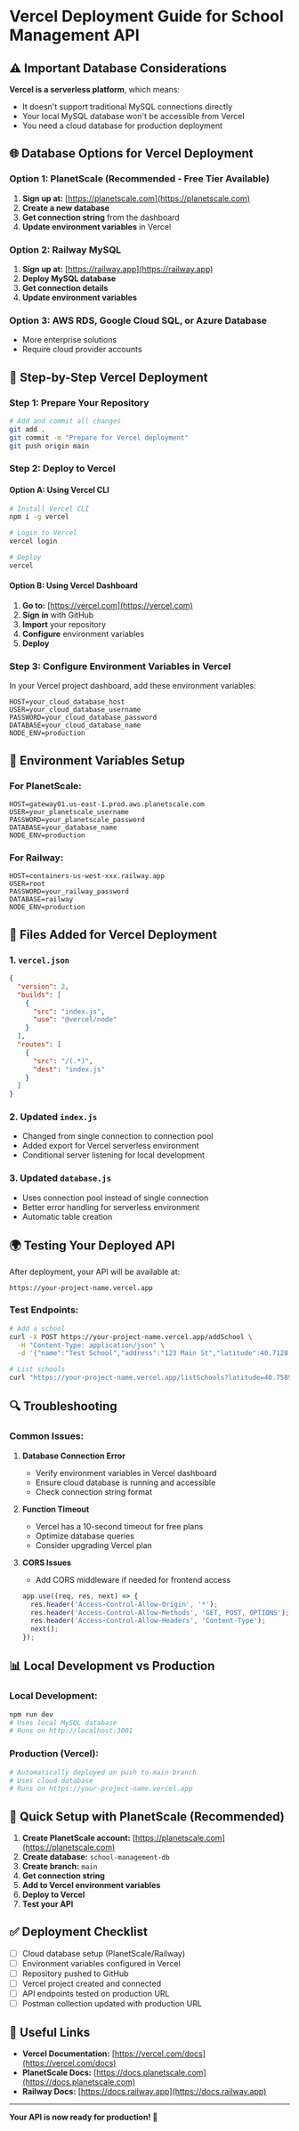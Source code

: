 # Vercel Deployment Guide for School Management API

## ⚠️ Important Database Considerations

**Vercel is a serverless platform**, which means:
- It doesn't support traditional MySQL connections directly
- Your local MySQL database won't be accessible from Vercel
- You need a cloud database for production deployment

## 🌐 Database Options for Vercel Deployment

### Option 1: PlanetScale (Recommended - Free Tier Available)
1. **Sign up at:** [https://planetscale.com](https://planetscale.com)
2. **Create a new database**
3. **Get connection string** from the dashboard
4. **Update environment variables** in Vercel

### Option 2: Railway MySQL
1. **Sign up at:** [https://railway.app](https://railway.app)
2. **Deploy MySQL database**
3. **Get connection details**
4. **Update environment variables**

### Option 3: AWS RDS, Google Cloud SQL, or Azure Database
- More enterprise solutions
- Require cloud provider accounts

## 🚀 Step-by-Step Vercel Deployment

### Step 1: Prepare Your Repository
```bash
# Add and commit all changes
git add .
git commit -m "Prepare for Vercel deployment"
git push origin main
```

### Step 2: Deploy to Vercel

#### Option A: Using Vercel CLI
```bash
# Install Vercel CLI
npm i -g vercel

# Login to Vercel
vercel login

# Deploy
vercel
```

#### Option B: Using Vercel Dashboard
1. **Go to:** [https://vercel.com](https://vercel.com)
2. **Sign in** with GitHub
3. **Import** your repository
4. **Configure** environment variables
5. **Deploy**

### Step 3: Configure Environment Variables in Vercel

In your Vercel project dashboard, add these environment variables:

```env
HOST=your_cloud_database_host
USER=your_cloud_database_username  
PASSWORD=your_cloud_database_password
DATABASE=your_cloud_database_name
NODE_ENV=production
```

## 📝 Environment Variables Setup

### For PlanetScale:
```env
HOST=gateway01.us-east-1.prod.aws.planetscale.com
USER=your_planetscale_username
PASSWORD=your_planetscale_password
DATABASE=your_database_name
NODE_ENV=production
```

### For Railway:
```env
HOST=containers-us-west-xxx.railway.app
USER=root
PASSWORD=your_railway_password
DATABASE=railway
NODE_ENV=production
```

## 🔧 Files Added for Vercel Deployment

### 1. `vercel.json`
```json
{
  "version": 2,
  "builds": [
    {
      "src": "index.js",
      "use": "@vercel/node"
    }
  ],
  "routes": [
    {
      "src": "/(.*)",
      "dest": "index.js"
    }
  ]
}
```

### 2. Updated `index.js`
- Changed from single connection to connection pool
- Added export for Vercel serverless environment
- Conditional server listening for local development

### 3. Updated `database.js`
- Uses connection pool instead of single connection
- Better error handling for serverless environment
- Automatic table creation

## 🌍 Testing Your Deployed API

After deployment, your API will be available at:
```
https://your-project-name.vercel.app
```

### Test Endpoints:
```bash
# Add a school
curl -X POST https://your-project-name.vercel.app/addSchool \
  -H "Content-Type: application/json" \
  -d '{"name":"Test School","address":"123 Main St","latitude":40.7128,"longitude":-74.0060}'

# List schools  
curl "https://your-project-name.vercel.app/listSchools?latitude=40.7589&longitude=-73.9851"
```

## 🔍 Troubleshooting

### Common Issues:

1. **Database Connection Error**
   - Verify environment variables in Vercel dashboard
   - Ensure cloud database is running and accessible
   - Check connection string format

2. **Function Timeout**
   - Vercel has a 10-second timeout for free plans
   - Optimize database queries
   - Consider upgrading Vercel plan

3. **CORS Issues**
   - Add CORS middleware if needed for frontend access
   ```javascript
   app.use((req, res, next) => {
     res.header('Access-Control-Allow-Origin', '*');
     res.header('Access-Control-Allow-Methods', 'GET, POST, OPTIONS');
     res.header('Access-Control-Allow-Headers', 'Content-Type');
     next();
   });
   ```

## 📊 Local Development vs Production

### Local Development:
```bash
npm run dev
# Uses local MySQL database
# Runs on http://localhost:3001
```

### Production (Vercel):
```bash
# Automatically deployed on push to main branch
# Uses cloud database
# Runs on https://your-project-name.vercel.app
```

## 🎯 Quick Setup with PlanetScale (Recommended)

1. **Create PlanetScale account:** [https://planetscale.com](https://planetscale.com)
2. **Create database:** `school-management-db`
3. **Create branch:** `main`
4. **Get connection string**
5. **Add to Vercel environment variables**
6. **Deploy to Vercel**
7. **Test your API**

## ✅ Deployment Checklist

- [ ] Cloud database setup (PlanetScale/Railway)
- [ ] Environment variables configured in Vercel
- [ ] Repository pushed to GitHub
- [ ] Vercel project created and connected
- [ ] API endpoints tested on production URL
- [ ] Postman collection updated with production URL

## 🔗 Useful Links

- **Vercel Documentation:** [https://vercel.com/docs](https://vercel.com/docs)
- **PlanetScale Docs:** [https://docs.planetscale.com](https://docs.planetscale.com)
- **Railway Docs:** [https://docs.railway.app](https://docs.railway.app)

---

**Your API is now ready for production! 🚀**
